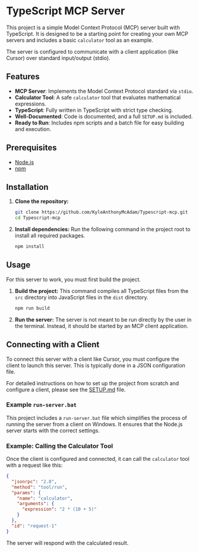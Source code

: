# TypeScript MCP Server

This project is a simple Model Context Protocol (MCP) server built with TypeScript. It is designed to be a starting point for creating your own MCP servers and includes a basic `calculator` tool as an example.

The server is configured to communicate with a client application (like Cursor) over standard input/output (stdio).

## Features

- **MCP Server**: Implements the Model Context Protocol standard via `stdio`.
- **Calculator Tool**: A safe `calculator` tool that evaluates mathematical expressions.
- **TypeScript**: Fully written in TypeScript with strict type checking.
- **Well-Documented**: Code is documented, and a full `SETUP.md` is included.
- **Ready to Run**: Includes npm scripts and a batch file for easy building and execution.

## Prerequisites

- [Node.js](https://nodejs.org/)
- [npm](https://www.npmjs.com/)

## Installation

1.  **Clone the repository:**
    ```bash
    git clone https://github.com/KyleAnthonyMcAdam/Typescript-mcp.git
    cd Typescript-mcp
    ```

2.  **Install dependencies:**
    Run the following command in the project root to install all required packages.
    ```bash
    npm install
    ```

## Usage

For this server to work, you must first build the project.

1.  **Build the project:**
    This command compiles all TypeScript files from the `src` directory into JavaScript files in the `dist` directory.
    ```bash
    npm run build
    ```

2.  **Run the server:**
    The server is not meant to be run directly by the user in the terminal. Instead, it should be started by an MCP client application.

## Connecting with a Client

To connect this server with a client like Cursor, you must configure the client to launch this server. This is typically done in a JSON configuration file.

For detailed instructions on how to set up the project from scratch and configure a client, please see the [SETUP.md](SETUP.md) file.

### Example `run-server.bat`

This project includes a `run-server.bat` file which simplifies the process of running the server from a client on Windows. It ensures that the Node.js server starts with the correct settings.

### Example: Calling the Calculator Tool

Once the client is configured and connected, it can call the `calculator` tool with a request like this:

```json
{
  "jsonrpc": "2.0",
  "method": "tool/run",
  "params": {
    "name": "calculator",
    "arguments": {
      "expression": "2 * (10 + 5)"
    }
  },
  "id": "request-1"
}
```

The server will respond with the calculated result. 